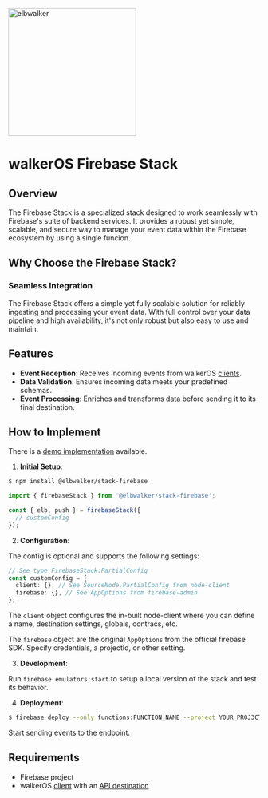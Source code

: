 <p align="left">
  <a href="https://elbwalker.com">
    <img title="elbwalker" src='https://www.elbwalker.com/img/elbwalker_logo.png' width="256px"/>
  </a>
</p>

# walkerOS Firebase Stack

## Overview

The Firebase Stack is a specialized stack designed to work seamlessly with
Firebase's suite of backend services. It provides a robust yet simple, scalable,
and secure way to manage your event data within the Firebase ecosystem by using
a single funcion.

## Why Choose the Firebase Stack?

### Seamless Integration

The Firebase Stack offers a simple yet fully scalable solution for reliably
ingesting and processing your event data. With full control over your data
pipeline and high availability, it's not only robust but also easy to use and
maintain.

## Features

- **Event Reception**: Receives incoming events from walkerOS
  [clients](../../clients/).
- **Data Validation**: Ensures incoming data meets your predefined schemas.
- **Event Processing**: Enriches and transforms data before sending it to its
  final destination.

## How to Implement

There is a [demo implementation](../../../apps/demos/stacks/firebase/)
available.

1. **Initial Setup**:

```sh
$ npm install @elbwalker/stack-firebase
```

```ts
import { firebaseStack } from '@elbwalker/stack-firebase';

const { elb, push } = firebaseStack({
  // customConfig
});
```

2. **Configuration**:

The config is optional and supports the following settings:

```ts
// See type FirebaseStack.PartialConfig
const customConfig = {
  client: {}, // See SourceNode.PartialConfig from node-client
  firebase: {}, // See AppOptions from firebase-admin
};
```

The `client` object configures the in-built node-client where you can define a
name, destination settings, globals, contracs, etc.

The `firebase` object are the original `AppOptions` from the official firebase
SDK. Specify credentials, a projectId, or other setting.

3. **Development**:

Run `firebase emulators:start` to setup a local version of the stack and test
its behavior.

4. **Deployment**:

```sh
$ firebase deploy --only functions:FUNCTION_NAME --project Y0UR_PR0J3CT1D
```

Start sending events to the endpoint.

## Requirements

- Firebase project
- walkerOS [client](../../clients/) with an
  [API destination](../../destinations/)
